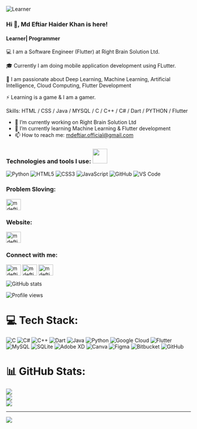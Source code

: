 ![Learner](https://kruschecompany.com/wp-content/uploads/2022/09/Hero-image-for-analysis-of-international-Flutter-developer-salary-ranges-with-data-covering-Germany-Switzerland-United-Kingdom-Eastern-Europe-India-and-USA.jpg)
### Hi 👋, Md Eftiar Haider Khan is here!
#### Learner| Programmer 

💻 I am a Software Engineer (Flutter) at Right Brain Solution Ltd.

🎓 Currently I am doing mobile application development using FLutter.

🚀 I am passionate about Deep Learning, Machine Learning, Artificial 
      Intelligence, Cloud Computing, Flutter Development
      
⚡ Learning is a game & I am a gamer.

Skills: HTML / CSS / Java / MYSQL / C / C++ / C# / Dart / PYTHON / Flutter 

- 🔭 I’m currently working on Right Brain Solution Ltd 
- 🌱 I’m currently learning Machine Learning  & Flutter development
- 📫 How to reach me: mdeftiar.official@gmail.com 


### Technologies and tools I use: <img src="https://media.giphy.com/media/WUlplcMpOCEmTGBtBW/giphy.gif" width="40">
![Python](https://img.shields.io/badge/-Python-8fcfd1?style=plastic&logo=Python)
![HTML5](https://img.shields.io/badge/-HTML5-E34F26?style=plastic&logo=html5&logoColor=white)
![CSS3](https://img.shields.io/badge/-CSS3-1572B6?style=plastic&logo=css3)
![JavaScript](https://img.shields.io/badge/-JavaScript-black?style=plastic&logo=javascript)
![GitHub](https://img.shields.io/badge/-GitHub-181717?style=plastic&logo=github)
![VS Code](https://img.shields.io/badge/-VS%20Code-007ACC?style=plastic&logo=visual-studio-code)
### Problem Sloving:
<a href="https://www.hackerrank.com/mdeftiar111" target="blank"><img align="center" src="https://upload.wikimedia.org/wikipedia/commons/4/40/HackerRank_Icon-1000px.png" alt="mdeftiar111" height="30" width="40" /></a>

### Website:
<a href="https://sites.google.com/view/md-eftiar-haider-khan" target="blank"><img align="center" src="https://i.ibb.co/k452cRP/373-3730365-web-icons-vector-png-favicon.png" alt="mdeftiar" height="30" width="40" /></a>

<h3 align="left">Connect with me:</h3>
<p align="left">
<a href="https://www.linkedin.com/in/md-eftiar-haider-khan/" target="blank"><img align="center" src="https://raw.githubusercontent.com/rahuldkjain/github-profile-readme-generator/master/src/images/icons/Social/linked-in-alt.svg" alt=mdeftiarhaiderkhan" height="30" width="40" /></a>
<a href="https://www.kaggle.com/mdeftiarhaiderkhan" target="blank"><img align="center" src="https://raw.githubusercontent.com/rahuldkjain/github-profile-readme-generator/master/src/images/icons/Social/kaggle.svg" alt="mdeftiarhaiderkhan" height="30" width="40" /></a>
<a href="https://www.facebook.com/mdeftiarhkhan/" target="blank"><img align="center" src="https://raw.githubusercontent.com/rahuldkjain/github-profile-readme-generator/master/src/images/icons/Social/facebook.svg" alt="mdeftiarhkhan" height="30" width="40" /></a>
</p>

![GitHub stats](https://github-readme-stats.vercel.app/api?username=EftiarHKhan&theme=midnight-purple&show_icons=true)  



![Profile views](https://gpvc.arturio.dev/EftiarHKhan)  


# 💻 Tech Stack:
![C](https://img.shields.io/badge/c-%2300599C.svg?style=for-the-badge&logo=c&logoColor=white) ![C#](https://img.shields.io/badge/c%23-%23239120.svg?style=for-the-badge&logo=csharp&logoColor=white) ![C++](https://img.shields.io/badge/c++-%2300599C.svg?style=for-the-badge&logo=c%2B%2B&logoColor=white) ![Dart](https://img.shields.io/badge/dart-%230175C2.svg?style=for-the-badge&logo=dart&logoColor=white) ![Java](https://img.shields.io/badge/java-%23ED8B00.svg?style=for-the-badge&logo=openjdk&logoColor=white) ![Python](https://img.shields.io/badge/python-3670A0?style=for-the-badge&logo=python&logoColor=ffdd54) ![Google Cloud](https://img.shields.io/badge/GoogleCloud-%234285F4.svg?style=for-the-badge&logo=google-cloud&logoColor=white) ![Flutter](https://img.shields.io/badge/Flutter-%2302569B.svg?style=for-the-badge&logo=Flutter&logoColor=white) ![MySQL](https://img.shields.io/badge/mysql-4479A1.svg?style=for-the-badge&logo=mysql&logoColor=white) ![SQLite](https://img.shields.io/badge/sqlite-%2307405e.svg?style=for-the-badge&logo=sqlite&logoColor=white) ![Adobe XD](https://img.shields.io/badge/Adobe%20XD-470137?style=for-the-badge&logo=Adobe%20XD&logoColor=#FF61F6) ![Canva](https://img.shields.io/badge/Canva-%2300C4CC.svg?style=for-the-badge&logo=Canva&logoColor=white) ![Figma](https://img.shields.io/badge/figma-%23F24E1E.svg?style=for-the-badge&logo=figma&logoColor=white) ![Bitbucket](https://img.shields.io/badge/bitbucket-%230047B3.svg?style=for-the-badge&logo=bitbucket&logoColor=white) ![GitHub](https://img.shields.io/badge/github-%23121011.svg?style=for-the-badge&logo=github&logoColor=white)
# 📊 GitHub Stats:
![](https://github-readme-stats.vercel.app/api?username=EftiarHKhan&theme=dark&hide_border=false&include_all_commits=true&count_private=true)<br/>
![](https://github-readme-streak-stats.herokuapp.com/?user=EftiarHKhan&theme=dark&hide_border=false)<br/>
![](https://github-readme-stats.vercel.app/api/top-langs/?username=EftiarHKhan&theme=dark&hide_border=false&include_all_commits=true&count_private=true&layout=compact)

---
[![](https://visitcount.itsvg.in/api?id=EftiarHKhan&icon=0&color=0)](https://visitcount.itsvg.in)

<!-- Proudly created with GPRM ( https://gprm.itsvg.in ) -->
